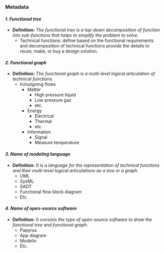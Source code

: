 ### Metadata

#### *1. Functional tree* 
- **Definition:** *The functional tree is a top-down decomposition of function into sub-functions that helps to simplify the problem to solve.*
   - Technical functions: define based on the functional requirements and decomposition of technical functions provide the details to reuse, make, or buy a design solution. 

#### *2. Functional graph* 
- **Definition:** *The functional graph is a multi-level logical articulation of technical functions.*
   - In/outgoing flows
     - Matter
       - High pressure liquid
       - Low pressure gaz
       - etc.
     - Energy
       - Electrical
       - Thermal
       - etc.
     - Information
       - Signal
       - Measure temperature  
   
#### *3. Name of modeling language*
- **Definition:** *It is a language for the representation of technical functions and their multi-level logical articulations as a tree or a graph.*
   - UML
   - SysML
   - SADT
   - Functional flow block diagram
   - Etc.
  
#### *4. Name of open-source software*
- **Definition:** *It consists the type of open-source software to draw the functional tree and functional graph.*
   - Papyrus
   - App diagram
   - Modelio
   - Etc.
